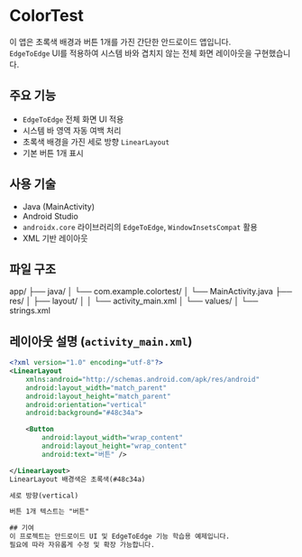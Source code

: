 # ColorTest

이 앱은 초록색 배경과 버튼 1개를 가진 간단한 안드로이드 앱입니다.  
`EdgeToEdge` UI를 적용하여 시스템 바와 겹치지 않는 전체 화면 레이아웃을 구현했습니다.

## 주요 기능

- `EdgeToEdge` 전체 화면 UI 적용  
- 시스템 바 영역 자동 여백 처리  
- 초록색 배경을 가진 세로 방향 `LinearLayout`  
- 기본 버튼 1개 표시

## 사용 기술

- Java (MainActivity)  
- Android Studio  
- `androidx.core` 라이브러리의 `EdgeToEdge`, `WindowInsetsCompat` 활용  
- XML 기반 레이아웃

## 파일 구조

app/
├── java/
│ └── com.example.colortest/
│ └── MainActivity.java
├── res/
│ ├── layout/
│ │ └── activity_main.xml
│ └── values/
│ └── strings.xml

## 레이아웃 설명 (`activity_main.xml`)

```xml
<?xml version="1.0" encoding="utf-8"?>
<LinearLayout
    xmlns:android="http://schemas.android.com/apk/res/android"
    android:layout_width="match_parent"
    android:layout_height="match_parent"
    android:orientation="vertical"
    android:background="#48c34a">

    <Button
        android:layout_width="wrap_content"
        android:layout_height="wrap_content"
        android:text="버튼" />

</LinearLayout>
LinearLayout 배경색은 초록색(#48c34a)

세로 방향(vertical)

버튼 1개 텍스트는 "버튼"

## 기여
이 프로젝트는 안드로이드 UI 및 EdgeToEdge 기능 학습용 예제입니다.
필요에 따라 자유롭게 수정 및 확장 가능합니다.
